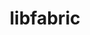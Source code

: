 ---
title: "libfabric"
layout: cache
categories: [package, develop]
meta: {"versions": ["1.22.0"], "compilers": ["cce@=15.0.1", "gcc@=10.3.0", "gcc@=11.1.0", "gcc@=11.4.0", "gcc@=12.3.0", "gcc@=7.3.1", "gcc@=7.5.0", "gcc@=9.4.0", "oneapi@=2024.2.0", "oneapi@=2024.2.1"], "oss": ["amzn2", "rhel8", "sle_hpc15", "ubuntu18.04", "ubuntu20.04", "ubuntu22.04"], "platforms": ["linux"], "targets": ["aarch64", "neoverse_n1", "neoverse_v1", "neoverse_v2", "ppc64le", "x86_64_v3", "x86_64_v4", "zen4"], "stacks": ["aws-isc", "aws-isc-aarch64", "build_systems", "data-vis-sdk", "e4s", "e4s-cray-rhel", "e4s-cray-sles", "e4s-neoverse-v2", "e4s-neoverse_v1", "e4s-oneapi", "e4s-power", "e4s-rocm-external", "root", "tutorial"], "num_specs": 62, "num_specs_by_stack": {"aws-isc-aarch64": 33, "root": 62, "aws-isc": 15, "e4s-cray-rhel": 1, "e4s-cray-sles": 1, "build_systems": 1, "e4s-power": 1, "data-vis-sdk": 1, "e4s-neoverse_v1": 2, "e4s-neoverse-v2": 2, "e4s": 1, "tutorial": 2, "e4s-rocm-external": 1, "e4s-oneapi": 2}}
spec_details: [{"hash": "3xwf5ojhtcoln7t733av3sw2zzw7iazf", "compiler": "gcc@=7.3.1", "versions": ["1.22.0"], "os": "amzn2", "platform": "linux", "target": "aarch64", "variants": ["build_system=autotools", "~cuda", "~debug", "fabrics=efa,mrail,rxd,rxm,shm,sockets,tcp,udp,verbs", "~kdreg", "~uring"], "stacks": ["aws-isc-aarch64", "root"], "size": "-", "tarball": "https://binaries.spack.io/develop/build_cache/linux-amzn2-aarch64/gcc-7.3.1/libfabric-1.22.0/linux-amzn2-aarch64-gcc-7.3.1-libfabric-1.22.0-3xwf5ojhtcoln7t733av3sw2zzw7iazf.spack"}, {"hash": "cym67utbedksplez5r7ilnhjwyf4t4z7", "compiler": "gcc@=7.3.1", "versions": ["1.22.0"], "os": "amzn2", "platform": "linux", "target": "aarch64", "variants": ["build_system=autotools", "~cuda", "~debug", "fabrics=efa,mrail,rxd,rxm,shm,sockets,tcp,udp,verbs", "~kdreg", "~uring"], "stacks": ["aws-isc-aarch64", "root"], "size": "-", "tarball": "https://binaries.spack.io/develop/build_cache/linux-amzn2-aarch64/gcc-7.3.1/libfabric-1.22.0/linux-amzn2-aarch64-gcc-7.3.1-libfabric-1.22.0-cym67utbedksplez5r7ilnhjwyf4t4z7.spack"}, {"hash": "triurqxjkfdwby7uzx5xdxzba6h3k72e", "compiler": "gcc@=7.3.1", "versions": ["1.22.0"], "os": "amzn2", "platform": "linux", "target": "aarch64", "variants": ["build_system=autotools", "~cuda", "~debug", "fabrics=efa,mrail,rxd,rxm,shm,sockets,tcp,udp,verbs", "~kdreg", "~uring"], "stacks": ["aws-isc-aarch64", "root"], "size": "-", "tarball": "https://binaries.spack.io/develop/build_cache/linux-amzn2-aarch64/gcc-7.3.1/libfabric-1.22.0/linux-amzn2-aarch64-gcc-7.3.1-libfabric-1.22.0-triurqxjkfdwby7uzx5xdxzba6h3k72e.spack"}, {"hash": "4bb2na3smy3js53nlmiwzh6e3vldnyxm", "compiler": "gcc@=7.3.1", "versions": ["1.22.0"], "os": "amzn2", "platform": "linux", "target": "aarch64", "variants": ["build_system=autotools", "~cuda", "~debug", "fabrics=efa,mrail,rxd,rxm,shm,sockets,tcp,udp,verbs", "~kdreg", "~uring"], "stacks": ["aws-isc-aarch64", "root"], "size": "-", "tarball": "https://binaries.spack.io/develop/build_cache/linux-amzn2-aarch64/gcc-7.3.1/libfabric-1.22.0/linux-amzn2-aarch64-gcc-7.3.1-libfabric-1.22.0-4bb2na3smy3js53nlmiwzh6e3vldnyxm.spack"}, {"hash": "7xuqsk6nxw7j2bal6yoms4vnmx66rsei", "compiler": "gcc@=7.3.1", "versions": ["1.22.0"], "os": "amzn2", "platform": "linux", "target": "aarch64", "variants": ["build_system=autotools", "~cuda", "~debug", "fabrics=efa,mrail,rxd,rxm,shm,sockets,tcp,udp,verbs", "~kdreg", "~uring"], "stacks": ["aws-isc-aarch64", "root"], "size": "-", "tarball": "https://binaries.spack.io/develop/build_cache/linux-amzn2-aarch64/gcc-7.3.1/libfabric-1.22.0/linux-amzn2-aarch64-gcc-7.3.1-libfabric-1.22.0-7xuqsk6nxw7j2bal6yoms4vnmx66rsei.spack"}, {"hash": "l7wbv6iz6kpcd2mhigybfpk66by5nx6s", "compiler": "gcc@=7.3.1", "versions": ["1.22.0"], "os": "amzn2", "platform": "linux", "target": "aarch64", "variants": ["build_system=autotools", "~cuda", "~debug", "fabrics=efa,mrail,rxd,rxm,shm,sockets,tcp,udp,verbs", "~kdreg", "~uring"], "stacks": ["aws-isc-aarch64", "root"], "size": "-", "tarball": "https://binaries.spack.io/develop/build_cache/linux-amzn2-aarch64/gcc-7.3.1/libfabric-1.22.0/linux-amzn2-aarch64-gcc-7.3.1-libfabric-1.22.0-l7wbv6iz6kpcd2mhigybfpk66by5nx6s.spack"}, {"hash": "qfkhxxn5fe3mx3gndagfotqjc7xwb2z7", "compiler": "gcc@=7.3.1", "versions": ["1.22.0"], "os": "amzn2", "platform": "linux", "target": "aarch64", "variants": ["build_system=autotools", "~cuda", "~debug", "fabrics=efa,mrail,rxd,rxm,shm,sockets,tcp,udp,verbs", "~kdreg", "~uring"], "stacks": ["aws-isc-aarch64", "root"], "size": "-", "tarball": "https://binaries.spack.io/develop/build_cache/linux-amzn2-aarch64/gcc-7.3.1/libfabric-1.22.0/linux-amzn2-aarch64-gcc-7.3.1-libfabric-1.22.0-qfkhxxn5fe3mx3gndagfotqjc7xwb2z7.spack"}, {"hash": "y4xk3357ucchpabxyw5bmklj2yn2jrcy", "compiler": "gcc@=7.3.1", "versions": ["1.22.0"], "os": "amzn2", "platform": "linux", "target": "aarch64", "variants": ["build_system=autotools", "~cuda", "~debug", "fabrics=efa,mrail,rxd,rxm,shm,sockets,tcp,udp,verbs", "~kdreg", "~uring"], "stacks": ["aws-isc-aarch64", "root"], "size": "-", "tarball": "https://binaries.spack.io/develop/build_cache/linux-amzn2-aarch64/gcc-7.3.1/libfabric-1.22.0/linux-amzn2-aarch64-gcc-7.3.1-libfabric-1.22.0-y4xk3357ucchpabxyw5bmklj2yn2jrcy.spack"}, {"hash": "6idnx46slna7vka3qegyb7tx6k7qb3a7", "compiler": "gcc@=7.3.1", "versions": ["1.22.0"], "os": "amzn2", "platform": "linux", "target": "aarch64", "variants": ["build_system=autotools", "~cuda", "~debug", "fabrics=efa,mrail,rxd,rxm,shm,sockets,tcp,udp,verbs", "~kdreg", "~uring"], "stacks": ["aws-isc-aarch64", "root"], "size": "-", "tarball": "https://binaries.spack.io/develop/build_cache/linux-amzn2-aarch64/gcc-7.3.1/libfabric-1.22.0/linux-amzn2-aarch64-gcc-7.3.1-libfabric-1.22.0-6idnx46slna7vka3qegyb7tx6k7qb3a7.spack"}, {"hash": "zhyocrpi6iny26zqpfw2eaaccfffllpa", "compiler": "gcc@=7.3.1", "versions": ["1.22.0"], "os": "amzn2", "platform": "linux", "target": "aarch64", "variants": ["build_system=autotools", "~cuda", "~debug", "fabrics=efa,mrail,rxd,rxm,shm,sockets,tcp,udp,verbs", "~kdreg", "~uring"], "stacks": ["aws-isc-aarch64", "root"], "size": "-", "tarball": "https://binaries.spack.io/develop/build_cache/linux-amzn2-aarch64/gcc-7.3.1/libfabric-1.22.0/linux-amzn2-aarch64-gcc-7.3.1-libfabric-1.22.0-zhyocrpi6iny26zqpfw2eaaccfffllpa.spack"}, {"hash": "66ukoa2grvt2fnprhashs5aitqwprxnf", "compiler": "gcc@=7.3.1", "versions": ["1.22.0"], "os": "amzn2", "platform": "linux", "target": "aarch64", "variants": ["build_system=autotools", "~cuda", "~debug", "fabrics=efa,mrail,rxd,rxm,shm,sockets,tcp,udp,verbs", "~kdreg", "~uring"], "stacks": ["aws-isc-aarch64", "root"], "size": "-", "tarball": "https://binaries.spack.io/develop/build_cache/linux-amzn2-aarch64/gcc-7.3.1/libfabric-1.22.0/linux-amzn2-aarch64-gcc-7.3.1-libfabric-1.22.0-66ukoa2grvt2fnprhashs5aitqwprxnf.spack"}, {"hash": "xh7rhhawhmqtxr2jtz2tc3saybngrdqe", "compiler": "gcc@=7.3.1", "versions": ["1.22.0"], "os": "amzn2", "platform": "linux", "target": "aarch64", "variants": ["build_system=autotools", "~cuda", "~debug", "fabrics=efa,mrail,rxd,rxm,shm,sockets,tcp,udp,verbs", "~kdreg", "~uring"], "stacks": ["aws-isc-aarch64", "root"], "size": "-", "tarball": "https://binaries.spack.io/develop/build_cache/linux-amzn2-aarch64/gcc-7.3.1/libfabric-1.22.0/linux-amzn2-aarch64-gcc-7.3.1-libfabric-1.22.0-xh7rhhawhmqtxr2jtz2tc3saybngrdqe.spack"}, {"hash": "4b2arbffgxpay52myq6qg5gw7kxnzarl", "compiler": "gcc@=7.3.1", "versions": ["1.22.0"], "os": "amzn2", "platform": "linux", "target": "aarch64", "variants": ["build_system=autotools", "~cuda", "~debug", "fabrics=efa,mrail,rxd,rxm,shm,sockets,tcp,udp,verbs", "~kdreg", "~uring"], "stacks": ["aws-isc-aarch64", "root"], "size": "-", "tarball": "https://binaries.spack.io/develop/build_cache/linux-amzn2-aarch64/gcc-7.3.1/libfabric-1.22.0/linux-amzn2-aarch64-gcc-7.3.1-libfabric-1.22.0-4b2arbffgxpay52myq6qg5gw7kxnzarl.spack"}, {"hash": "5if6dbecqyec5cr3bmcff323e7tyfirs", "compiler": "gcc@=7.3.1", "versions": ["1.22.0"], "os": "amzn2", "platform": "linux", "target": "aarch64", "variants": ["build_system=autotools", "~cuda", "~debug", "fabrics=efa,mrail,rxd,rxm,shm,sockets,tcp,udp,verbs", "~kdreg", "~uring"], "stacks": ["aws-isc-aarch64", "root"], "size": "-", "tarball": "https://binaries.spack.io/develop/build_cache/linux-amzn2-aarch64/gcc-7.3.1/libfabric-1.22.0/linux-amzn2-aarch64-gcc-7.3.1-libfabric-1.22.0-5if6dbecqyec5cr3bmcff323e7tyfirs.spack"}, {"hash": "ccjjdc3yps3azdx26kzn2tfxata47wx2", "compiler": "gcc@=7.3.1", "versions": ["1.22.0"], "os": "amzn2", "platform": "linux", "target": "aarch64", "variants": ["build_system=autotools", "~cuda", "~debug", "fabrics=efa,mrail,rxd,rxm,shm,sockets,tcp,udp,verbs", "~kdreg", "~uring"], "stacks": ["aws-isc-aarch64", "root"], "size": "-", "tarball": "https://binaries.spack.io/develop/build_cache/linux-amzn2-aarch64/gcc-7.3.1/libfabric-1.22.0/linux-amzn2-aarch64-gcc-7.3.1-libfabric-1.22.0-ccjjdc3yps3azdx26kzn2tfxata47wx2.spack"}, {"hash": "cnmqaaqbckdkzzfgzycijn5upidivbwl", "compiler": "gcc@=7.3.1", "versions": ["1.22.0"], "os": "amzn2", "platform": "linux", "target": "neoverse_n1", "variants": ["build_system=autotools", "~cuda", "~debug", "fabrics=efa,mrail,rxd,rxm,shm,sockets,tcp,udp,verbs", "~kdreg", "~uring"], "stacks": ["aws-isc-aarch64", "root"], "size": "-", "tarball": "https://binaries.spack.io/develop/build_cache/linux-amzn2-neoverse_n1/gcc-7.3.1/libfabric-1.22.0/linux-amzn2-neoverse_n1-gcc-7.3.1-libfabric-1.22.0-cnmqaaqbckdkzzfgzycijn5upidivbwl.spack"}, {"hash": "ns63tahcfafkalyaotna6is3miovpw5j", "compiler": "gcc@=7.3.1", "versions": ["1.22.0"], "os": "amzn2", "platform": "linux", "target": "neoverse_n1", "variants": ["build_system=autotools", "~cuda", "~debug", "fabrics=efa,mrail,rxd,rxm,shm,sockets,tcp,udp,verbs", "~kdreg", "~uring"], "stacks": ["aws-isc-aarch64", "root"], "size": "-", "tarball": "https://binaries.spack.io/develop/build_cache/linux-amzn2-neoverse_n1/gcc-7.3.1/libfabric-1.22.0/linux-amzn2-neoverse_n1-gcc-7.3.1-libfabric-1.22.0-ns63tahcfafkalyaotna6is3miovpw5j.spack"}, {"hash": "fsramgvk6335f7nhylpokw2kdhikiutc", "compiler": "gcc@=7.3.1", "versions": ["1.22.0"], "os": "amzn2", "platform": "linux", "target": "neoverse_n1", "variants": ["build_system=autotools", "~cuda", "~debug", "fabrics=efa,mrail,rxd,rxm,shm,sockets,tcp,udp,verbs", "~kdreg", "~uring"], "stacks": ["aws-isc-aarch64", "root"], "size": "-", "tarball": "https://binaries.spack.io/develop/build_cache/linux-amzn2-neoverse_n1/gcc-7.3.1/libfabric-1.22.0/linux-amzn2-neoverse_n1-gcc-7.3.1-libfabric-1.22.0-fsramgvk6335f7nhylpokw2kdhikiutc.spack"}, {"hash": "7l4seyjs2kmf6u5myj6npddjk55h6jrh", "compiler": "gcc@=7.3.1", "versions": ["1.22.0"], "os": "amzn2", "platform": "linux", "target": "neoverse_n1", "variants": ["build_system=autotools", "~cuda", "~debug", "fabrics=efa,mrail,rxd,rxm,shm,sockets,tcp,udp,verbs", "~kdreg", "~uring"], "stacks": ["aws-isc-aarch64", "root"], "size": "-", "tarball": "https://binaries.spack.io/develop/build_cache/linux-amzn2-neoverse_n1/gcc-7.3.1/libfabric-1.22.0/linux-amzn2-neoverse_n1-gcc-7.3.1-libfabric-1.22.0-7l4seyjs2kmf6u5myj6npddjk55h6jrh.spack"}, {"hash": "usrm3nmp5nkwnnclfbn5fwqdzfyys67t", "compiler": "gcc@=7.3.1", "versions": ["1.22.0"], "os": "amzn2", "platform": "linux", "target": "neoverse_n1", "variants": ["build_system=autotools", "~cuda", "~debug", "fabrics=efa,mrail,rxd,rxm,shm,sockets,tcp,udp,verbs", "~kdreg", "~uring"], "stacks": ["aws-isc-aarch64", "root"], "size": "-", "tarball": "https://binaries.spack.io/develop/build_cache/linux-amzn2-neoverse_n1/gcc-7.3.1/libfabric-1.22.0/linux-amzn2-neoverse_n1-gcc-7.3.1-libfabric-1.22.0-usrm3nmp5nkwnnclfbn5fwqdzfyys67t.spack"}, {"hash": "vow6ump6uqkqmyp4fzqds2e5xsbqe23o", "compiler": "gcc@=7.3.1", "versions": ["1.22.0"], "os": "amzn2", "platform": "linux", "target": "neoverse_n1", "variants": ["build_system=autotools", "~cuda", "~debug", "fabrics=efa,mrail,rxd,rxm,shm,sockets,tcp,udp,verbs", "~kdreg", "~uring"], "stacks": ["aws-isc-aarch64", "root"], "size": "-", "tarball": "https://binaries.spack.io/develop/build_cache/linux-amzn2-neoverse_n1/gcc-7.3.1/libfabric-1.22.0/linux-amzn2-neoverse_n1-gcc-7.3.1-libfabric-1.22.0-vow6ump6uqkqmyp4fzqds2e5xsbqe23o.spack"}, {"hash": "5opgi7apc6zedrevhgjj4slyqblrhxzj", "compiler": "gcc@=7.3.1", "versions": ["1.22.0"], "os": "amzn2", "platform": "linux", "target": "neoverse_n1", "variants": ["build_system=autotools", "~cuda", "~debug", "fabrics=efa,mrail,rxd,rxm,shm,sockets,tcp,udp,verbs", "~kdreg", "~uring"], "stacks": ["aws-isc-aarch64", "root"], "size": "-", "tarball": "https://binaries.spack.io/develop/build_cache/linux-amzn2-neoverse_n1/gcc-7.3.1/libfabric-1.22.0/linux-amzn2-neoverse_n1-gcc-7.3.1-libfabric-1.22.0-5opgi7apc6zedrevhgjj4slyqblrhxzj.spack"}, {"hash": "bkrr6i7s5qyvtsl34yr4lzwjewecwavn", "compiler": "gcc@=7.3.1", "versions": ["1.22.0"], "os": "amzn2", "platform": "linux", "target": "neoverse_n1", "variants": ["build_system=autotools", "~cuda", "~debug", "fabrics=efa,mrail,rxd,rxm,shm,sockets,tcp,udp,verbs", "~kdreg", "~uring"], "stacks": ["aws-isc-aarch64", "root"], "size": "-", "tarball": "https://binaries.spack.io/develop/build_cache/linux-amzn2-neoverse_n1/gcc-7.3.1/libfabric-1.22.0/linux-amzn2-neoverse_n1-gcc-7.3.1-libfabric-1.22.0-bkrr6i7s5qyvtsl34yr4lzwjewecwavn.spack"}, {"hash": "smb6uw3inlum7dg3ijid6laggq47nnum", "compiler": "gcc@=7.3.1", "versions": ["1.22.0"], "os": "amzn2", "platform": "linux", "target": "neoverse_n1", "variants": ["build_system=autotools", "~cuda", "~debug", "fabrics=efa,mrail,rxd,rxm,shm,sockets,tcp,udp,verbs", "~kdreg", "~uring"], "stacks": ["aws-isc-aarch64", "root"], "size": "-", "tarball": "https://binaries.spack.io/develop/build_cache/linux-amzn2-neoverse_n1/gcc-7.3.1/libfabric-1.22.0/linux-amzn2-neoverse_n1-gcc-7.3.1-libfabric-1.22.0-smb6uw3inlum7dg3ijid6laggq47nnum.spack"}, {"hash": "qqgainusu65xe6lzymw62zf7lzvl7hsh", "compiler": "gcc@=7.3.1", "versions": ["1.22.0"], "os": "amzn2", "platform": "linux", "target": "neoverse_n1", "variants": ["build_system=autotools", "~cuda", "~debug", "fabrics=efa,mrail,rxd,rxm,shm,sockets,tcp,udp,verbs", "~kdreg", "~uring"], "stacks": ["aws-isc-aarch64", "root"], "size": "-", "tarball": "https://binaries.spack.io/develop/build_cache/linux-amzn2-neoverse_n1/gcc-7.3.1/libfabric-1.22.0/linux-amzn2-neoverse_n1-gcc-7.3.1-libfabric-1.22.0-qqgainusu65xe6lzymw62zf7lzvl7hsh.spack"}, {"hash": "f7bj745fejldytm42xiya467uo5nhyjh", "compiler": "gcc@=7.3.1", "versions": ["1.22.0"], "os": "amzn2", "platform": "linux", "target": "neoverse_n1", "variants": ["build_system=autotools", "~cuda", "~debug", "fabrics=efa,mrail,rxd,rxm,shm,sockets,tcp,udp,verbs", "~kdreg", "~uring"], "stacks": ["aws-isc-aarch64", "root"], "size": "-", "tarball": "https://binaries.spack.io/develop/build_cache/linux-amzn2-neoverse_n1/gcc-7.3.1/libfabric-1.22.0/linux-amzn2-neoverse_n1-gcc-7.3.1-libfabric-1.22.0-f7bj745fejldytm42xiya467uo5nhyjh.spack"}, {"hash": "ofg2kh34xkw4yjkuhlegwzwgvd4gm4th", "compiler": "gcc@=7.3.1", "versions": ["1.22.0"], "os": "amzn2", "platform": "linux", "target": "neoverse_n1", "variants": ["build_system=autotools", "~cuda", "~debug", "fabrics=efa,mrail,rxd,rxm,shm,sockets,tcp,udp,verbs", "~kdreg", "~uring"], "stacks": ["aws-isc-aarch64", "root"], "size": "-", "tarball": "https://binaries.spack.io/develop/build_cache/linux-amzn2-neoverse_n1/gcc-7.3.1/libfabric-1.22.0/linux-amzn2-neoverse_n1-gcc-7.3.1-libfabric-1.22.0-ofg2kh34xkw4yjkuhlegwzwgvd4gm4th.spack"}, {"hash": "je3be63hbyzejl7xmnt3t6di2c6qu7n2", "compiler": "gcc@=7.3.1", "versions": ["1.22.0"], "os": "amzn2", "platform": "linux", "target": "neoverse_n1", "variants": ["build_system=autotools", "~cuda", "~debug", "fabrics=efa,mrail,rxd,rxm,shm,sockets,tcp,udp,verbs", "~kdreg", "~uring"], "stacks": ["aws-isc-aarch64", "root"], "size": "-", "tarball": "https://binaries.spack.io/develop/build_cache/linux-amzn2-neoverse_n1/gcc-7.3.1/libfabric-1.22.0/linux-amzn2-neoverse_n1-gcc-7.3.1-libfabric-1.22.0-je3be63hbyzejl7xmnt3t6di2c6qu7n2.spack"}, {"hash": "dxw66kh3lj2oqezs7d232crpm5jw74p4", "compiler": "gcc@=7.3.1", "versions": ["1.22.0"], "os": "amzn2", "platform": "linux", "target": "neoverse_n1", "variants": ["build_system=autotools", "~cuda", "~debug", "fabrics=efa,mrail,rxd,rxm,shm,sockets,tcp,udp,verbs", "~kdreg", "~uring"], "stacks": ["aws-isc-aarch64", "root"], "size": "-", "tarball": "https://binaries.spack.io/develop/build_cache/linux-amzn2-neoverse_n1/gcc-7.3.1/libfabric-1.22.0/linux-amzn2-neoverse_n1-gcc-7.3.1-libfabric-1.22.0-dxw66kh3lj2oqezs7d232crpm5jw74p4.spack"}, {"hash": "5al3uniu6essxcdgfb3uwl2je5i4fhpw", "compiler": "gcc@=7.3.1", "versions": ["1.22.0"], "os": "amzn2", "platform": "linux", "target": "neoverse_n1", "variants": ["build_system=autotools", "~cuda", "~debug", "fabrics=efa,mrail,rxd,rxm,shm,sockets,tcp,udp,verbs", "~kdreg", "~uring"], "stacks": ["aws-isc-aarch64", "root"], "size": "-", "tarball": "https://binaries.spack.io/develop/build_cache/linux-amzn2-neoverse_n1/gcc-7.3.1/libfabric-1.22.0/linux-amzn2-neoverse_n1-gcc-7.3.1-libfabric-1.22.0-5al3uniu6essxcdgfb3uwl2je5i4fhpw.spack"}, {"hash": "low3at7vkukewthhwmimydjqex3rhzat", "compiler": "gcc@=7.3.1", "versions": ["1.22.0"], "os": "amzn2", "platform": "linux", "target": "neoverse_n1", "variants": ["build_system=autotools", "~cuda", "~debug", "fabrics=efa,mrail,rxd,rxm,shm,sockets,tcp,udp,verbs", "~kdreg", "~uring"], "stacks": ["aws-isc-aarch64", "root"], "size": "-", "tarball": "https://binaries.spack.io/develop/build_cache/linux-amzn2-neoverse_n1/gcc-7.3.1/libfabric-1.22.0/linux-amzn2-neoverse_n1-gcc-7.3.1-libfabric-1.22.0-low3at7vkukewthhwmimydjqex3rhzat.spack"}, {"hash": "egduea5ekujr4543uc3b3hn2s3n3a4gd", "compiler": "gcc@=7.3.1", "versions": ["1.22.0"], "os": "amzn2", "platform": "linux", "target": "neoverse_n1", "variants": ["build_system=autotools", "~cuda", "~debug", "fabrics=efa,mrail,rxd,rxm,shm,sockets,tcp,udp,verbs", "~kdreg", "~uring"], "stacks": ["aws-isc-aarch64", "root"], "size": "-", "tarball": "https://binaries.spack.io/develop/build_cache/linux-amzn2-neoverse_n1/gcc-7.3.1/libfabric-1.22.0/linux-amzn2-neoverse_n1-gcc-7.3.1-libfabric-1.22.0-egduea5ekujr4543uc3b3hn2s3n3a4gd.spack"}, {"hash": "2a5vuc7vlav743yhe74z7wq2xkqougho", "compiler": "gcc@=7.3.1", "versions": ["1.22.0"], "os": "amzn2", "platform": "linux", "target": "neoverse_n1", "variants": ["build_system=autotools", "~cuda", "~debug", "fabrics=efa,mrail,rxd,rxm,shm,sockets,tcp,udp,verbs", "~kdreg", "~uring"], "stacks": ["aws-isc-aarch64", "root"], "size": "-", "tarball": "https://binaries.spack.io/develop/build_cache/linux-amzn2-neoverse_n1/gcc-7.3.1/libfabric-1.22.0/linux-amzn2-neoverse_n1-gcc-7.3.1-libfabric-1.22.0-2a5vuc7vlav743yhe74z7wq2xkqougho.spack"}, {"hash": "tdi3rw357634l2zrfezyxv4f2aa4xpna", "compiler": "gcc@=7.3.1", "versions": ["1.22.0"], "os": "amzn2", "platform": "linux", "target": "x86_64_v3", "variants": ["build_system=autotools", "~cuda", "~debug", "fabrics=efa,mrail,rxd,rxm,shm,sockets,tcp,udp,verbs", "~kdreg", "~uring"], "stacks": ["aws-isc", "root"], "size": "-", "tarball": "https://binaries.spack.io/develop/build_cache/linux-amzn2-x86_64_v3/gcc-7.3.1/libfabric-1.22.0/linux-amzn2-x86_64_v3-gcc-7.3.1-libfabric-1.22.0-tdi3rw357634l2zrfezyxv4f2aa4xpna.spack"}, {"hash": "mdobld7a6ahnzn22zu5rhvlpfevsh4gr", "compiler": "gcc@=7.3.1", "versions": ["1.22.0"], "os": "amzn2", "platform": "linux", "target": "x86_64_v3", "variants": ["build_system=autotools", "~cuda", "~debug", "fabrics=efa,mrail,rxd,rxm,shm,sockets,tcp,udp,verbs", "~kdreg", "~uring"], "stacks": ["aws-isc", "root"], "size": "-", "tarball": "https://binaries.spack.io/develop/build_cache/linux-amzn2-x86_64_v3/gcc-7.3.1/libfabric-1.22.0/linux-amzn2-x86_64_v3-gcc-7.3.1-libfabric-1.22.0-mdobld7a6ahnzn22zu5rhvlpfevsh4gr.spack"}, {"hash": "ht432ga6txzuvfbaujpssmzukdw26jzx", "compiler": "gcc@=7.3.1", "versions": ["1.22.0"], "os": "amzn2", "platform": "linux", "target": "x86_64_v3", "variants": ["build_system=autotools", "~cuda", "~debug", "fabrics=efa,mrail,rxd,rxm,shm,sockets,tcp,udp,verbs", "~kdreg", "~uring"], "stacks": ["aws-isc", "root"], "size": "-", "tarball": "https://binaries.spack.io/develop/build_cache/linux-amzn2-x86_64_v3/gcc-7.3.1/libfabric-1.22.0/linux-amzn2-x86_64_v3-gcc-7.3.1-libfabric-1.22.0-ht432ga6txzuvfbaujpssmzukdw26jzx.spack"}, {"hash": "mpojbfojmpatmyewveouskovoxaz2bbi", "compiler": "gcc@=7.3.1", "versions": ["1.22.0"], "os": "amzn2", "platform": "linux", "target": "x86_64_v3", "variants": ["build_system=autotools", "~cuda", "~debug", "fabrics=efa,mrail,rxd,rxm,shm,sockets,tcp,udp,verbs", "~kdreg", "~uring"], "stacks": ["aws-isc", "root"], "size": "-", "tarball": "https://binaries.spack.io/develop/build_cache/linux-amzn2-x86_64_v3/gcc-7.3.1/libfabric-1.22.0/linux-amzn2-x86_64_v3-gcc-7.3.1-libfabric-1.22.0-mpojbfojmpatmyewveouskovoxaz2bbi.spack"}, {"hash": "blu7z64jmzfwxz3ijque5yzoltc64aao", "compiler": "gcc@=7.3.1", "versions": ["1.22.0"], "os": "amzn2", "platform": "linux", "target": "x86_64_v3", "variants": ["build_system=autotools", "~cuda", "~debug", "fabrics=efa,mrail,rxd,rxm,shm,sockets,tcp,udp,verbs", "~kdreg", "~uring"], "stacks": ["aws-isc", "root"], "size": "-", "tarball": "https://binaries.spack.io/develop/build_cache/linux-amzn2-x86_64_v3/gcc-7.3.1/libfabric-1.22.0/linux-amzn2-x86_64_v3-gcc-7.3.1-libfabric-1.22.0-blu7z64jmzfwxz3ijque5yzoltc64aao.spack"}, {"hash": "52vosqv4ltuabbeeabhmykus7nu32c4a", "compiler": "gcc@=7.3.1", "versions": ["1.22.0"], "os": "amzn2", "platform": "linux", "target": "x86_64_v3", "variants": ["build_system=autotools", "~cuda", "~debug", "fabrics=efa,mrail,rxd,rxm,shm,sockets,tcp,udp,verbs", "~kdreg", "~uring"], "stacks": ["aws-isc", "root"], "size": "-", "tarball": "https://binaries.spack.io/develop/build_cache/linux-amzn2-x86_64_v3/gcc-7.3.1/libfabric-1.22.0/linux-amzn2-x86_64_v3-gcc-7.3.1-libfabric-1.22.0-52vosqv4ltuabbeeabhmykus7nu32c4a.spack"}, {"hash": "anunzja4uohuw3a2qqjv4gysr2l2pwto", "compiler": "gcc@=7.3.1", "versions": ["1.22.0"], "os": "amzn2", "platform": "linux", "target": "x86_64_v3", "variants": ["build_system=autotools", "~cuda", "~debug", "fabrics=efa,mrail,rxd,rxm,shm,sockets,tcp,udp,verbs", "~kdreg", "~uring"], "stacks": ["aws-isc", "root"], "size": "-", "tarball": "https://binaries.spack.io/develop/build_cache/linux-amzn2-x86_64_v3/gcc-7.3.1/libfabric-1.22.0/linux-amzn2-x86_64_v3-gcc-7.3.1-libfabric-1.22.0-anunzja4uohuw3a2qqjv4gysr2l2pwto.spack"}, {"hash": "f54k7jwhyltxynilz3oa7agpycdavda7", "compiler": "gcc@=7.3.1", "versions": ["1.22.0"], "os": "amzn2", "platform": "linux", "target": "x86_64_v3", "variants": ["build_system=autotools", "~cuda", "~debug", "fabrics=efa,mrail,rxd,rxm,shm,sockets,tcp,udp,verbs", "~kdreg", "~uring"], "stacks": ["aws-isc", "root"], "size": "-", "tarball": "https://binaries.spack.io/develop/build_cache/linux-amzn2-x86_64_v3/gcc-7.3.1/libfabric-1.22.0/linux-amzn2-x86_64_v3-gcc-7.3.1-libfabric-1.22.0-f54k7jwhyltxynilz3oa7agpycdavda7.spack"}, {"hash": "p4z6ujqmxkrod6rnvc7h7wx7vlinvq4r", "compiler": "gcc@=7.3.1", "versions": ["1.22.0"], "os": "amzn2", "platform": "linux", "target": "x86_64_v3", "variants": ["build_system=autotools", "~cuda", "~debug", "fabrics=efa,mrail,rxd,rxm,shm,sockets,tcp,udp,verbs", "~kdreg", "~uring"], "stacks": ["aws-isc", "root"], "size": "-", "tarball": "https://binaries.spack.io/develop/build_cache/linux-amzn2-x86_64_v3/gcc-7.3.1/libfabric-1.22.0/linux-amzn2-x86_64_v3-gcc-7.3.1-libfabric-1.22.0-p4z6ujqmxkrod6rnvc7h7wx7vlinvq4r.spack"}, {"hash": "ppxphozt5c2eezmvwqbcone2irhxcnnr", "compiler": "gcc@=7.3.1", "versions": ["1.22.0"], "os": "amzn2", "platform": "linux", "target": "x86_64_v3", "variants": ["build_system=autotools", "~cuda", "~debug", "fabrics=efa,mrail,rxd,rxm,shm,sockets,tcp,udp,verbs", "~kdreg", "~uring"], "stacks": ["aws-isc", "root"], "size": "-", "tarball": "https://binaries.spack.io/develop/build_cache/linux-amzn2-x86_64_v3/gcc-7.3.1/libfabric-1.22.0/linux-amzn2-x86_64_v3-gcc-7.3.1-libfabric-1.22.0-ppxphozt5c2eezmvwqbcone2irhxcnnr.spack"}, {"hash": "2ne7ecsbll7p5xh6gykznaib4a7ncwci", "compiler": "gcc@=7.3.1", "versions": ["1.22.0"], "os": "amzn2", "platform": "linux", "target": "x86_64_v3", "variants": ["build_system=autotools", "~cuda", "~debug", "fabrics=efa,mrail,rxd,rxm,shm,sockets,tcp,udp,verbs", "~kdreg", "~uring"], "stacks": ["aws-isc", "root"], "size": "-", "tarball": "https://binaries.spack.io/develop/build_cache/linux-amzn2-x86_64_v3/gcc-7.3.1/libfabric-1.22.0/linux-amzn2-x86_64_v3-gcc-7.3.1-libfabric-1.22.0-2ne7ecsbll7p5xh6gykznaib4a7ncwci.spack"}, {"hash": "cy7w7g2zdpr6yx5hzf4p2xjy24tf5wmc", "compiler": "gcc@=7.3.1", "versions": ["1.22.0"], "os": "amzn2", "platform": "linux", "target": "x86_64_v3", "variants": ["build_system=autotools", "~cuda", "~debug", "fabrics=efa,mrail,rxd,rxm,shm,sockets,tcp,udp,verbs", "~kdreg", "~uring"], "stacks": ["aws-isc", "root"], "size": "-", "tarball": "https://binaries.spack.io/develop/build_cache/linux-amzn2-x86_64_v3/gcc-7.3.1/libfabric-1.22.0/linux-amzn2-x86_64_v3-gcc-7.3.1-libfabric-1.22.0-cy7w7g2zdpr6yx5hzf4p2xjy24tf5wmc.spack"}, {"hash": "frih5dnbhm67llp35ewhr62c6m7xeryu", "compiler": "gcc@=7.3.1", "versions": ["1.22.0"], "os": "amzn2", "platform": "linux", "target": "x86_64_v3", "variants": ["build_system=autotools", "~cuda", "~debug", "fabrics=efa,mrail,rxd,rxm,shm,sockets,tcp,udp,verbs", "~kdreg", "~uring"], "stacks": ["aws-isc", "root"], "size": "-", "tarball": "https://binaries.spack.io/develop/build_cache/linux-amzn2-x86_64_v3/gcc-7.3.1/libfabric-1.22.0/linux-amzn2-x86_64_v3-gcc-7.3.1-libfabric-1.22.0-frih5dnbhm67llp35ewhr62c6m7xeryu.spack"}, {"hash": "fotwf2lnazwknewxfqmailprnqe3gtqu", "compiler": "gcc@=7.3.1", "versions": ["1.22.0"], "os": "amzn2", "platform": "linux", "target": "x86_64_v3", "variants": ["build_system=autotools", "~cuda", "~debug", "fabrics=efa,mrail,rxd,rxm,shm,sockets,tcp,udp,verbs", "~kdreg", "~uring"], "stacks": ["aws-isc", "root"], "size": "-", "tarball": "https://binaries.spack.io/develop/build_cache/linux-amzn2-x86_64_v3/gcc-7.3.1/libfabric-1.22.0/linux-amzn2-x86_64_v3-gcc-7.3.1-libfabric-1.22.0-fotwf2lnazwknewxfqmailprnqe3gtqu.spack"}, {"hash": "5jv7j4ldmhzowl4qsmskxauy7sxorfz5", "compiler": "gcc@=7.3.1", "versions": ["1.22.0"], "os": "amzn2", "platform": "linux", "target": "x86_64_v3", "variants": ["build_system=autotools", "~cuda", "~debug", "fabrics=efa,mrail,rxd,rxm,shm,sockets,tcp,udp,verbs", "~kdreg", "~uring"], "stacks": ["aws-isc", "root"], "size": "-", "tarball": "https://binaries.spack.io/develop/build_cache/linux-amzn2-x86_64_v3/gcc-7.3.1/libfabric-1.22.0/linux-amzn2-x86_64_v3-gcc-7.3.1-libfabric-1.22.0-5jv7j4ldmhzowl4qsmskxauy7sxorfz5.spack"}, {"hash": "jddp6owfndqvccvjitsty6osclgn3zg5", "compiler": "cce@=15.0.1", "versions": ["1.22.0"], "os": "rhel8", "platform": "linux", "target": "zen4", "variants": ["build_system=autotools", "~cuda", "~debug", "fabrics=rxm,sockets,tcp,udp", "~kdreg", "~uring"], "stacks": ["e4s-cray-rhel", "root"], "size": "-", "tarball": "https://binaries.spack.io/develop/build_cache/linux-rhel8-zen4/cce-15.0.1/libfabric-1.22.0/linux-rhel8-zen4-cce-15.0.1-libfabric-1.22.0-jddp6owfndqvccvjitsty6osclgn3zg5.spack"}, {"hash": "levvyaqe3dwthz3tocfdv72j44mxher4", "compiler": "gcc@=10.3.0", "versions": ["1.22.0"], "os": "sle_hpc15", "platform": "linux", "target": "x86_64_v4", "variants": ["build_system=autotools", "~cuda", "~debug", "fabrics=rxm,sockets,tcp,udp", "~kdreg", "~uring"], "stacks": ["e4s-cray-sles", "root"], "size": "-", "tarball": "https://binaries.spack.io/develop/build_cache/linux-sle_hpc15-x86_64_v4/gcc-10.3.0/libfabric-1.22.0/linux-sle_hpc15-x86_64_v4-gcc-10.3.0-libfabric-1.22.0-levvyaqe3dwthz3tocfdv72j44mxher4.spack"}, {"hash": "juafczlj2ujnb6v7oksmum37lloh5ccg", "compiler": "gcc@=7.5.0", "versions": ["1.22.0"], "os": "ubuntu18.04", "platform": "linux", "target": "x86_64_v3", "variants": ["build_system=autotools", "~cuda", "~debug", "fabrics=sockets,tcp,udp", "~kdreg", "~uring"], "stacks": ["build_systems", "root"], "size": "-", "tarball": "https://binaries.spack.io/develop/build_cache/linux-ubuntu18.04-x86_64_v3/gcc-7.5.0/libfabric-1.22.0/linux-ubuntu18.04-x86_64_v3-gcc-7.5.0-libfabric-1.22.0-juafczlj2ujnb6v7oksmum37lloh5ccg.spack"}, {"hash": "aofdlkb6eomnknzdn4iemri755qna34u", "compiler": "gcc@=9.4.0", "versions": ["1.22.0"], "os": "ubuntu20.04", "platform": "linux", "target": "ppc64le", "variants": ["build_system=autotools", "~cuda", "~debug", "fabrics=rxm,sockets,tcp,udp", "~kdreg", "~uring"], "stacks": ["e4s-power", "root"], "size": "-", "tarball": "https://binaries.spack.io/develop/build_cache/linux-ubuntu20.04-ppc64le/gcc-9.4.0/libfabric-1.22.0/linux-ubuntu20.04-ppc64le-gcc-9.4.0-libfabric-1.22.0-aofdlkb6eomnknzdn4iemri755qna34u.spack"}, {"hash": "iwrouiteoltceicy433glb2kfkftunpt", "compiler": "gcc@=11.1.0", "versions": ["1.22.0"], "os": "ubuntu20.04", "platform": "linux", "target": "x86_64_v3", "variants": ["build_system=autotools", "~cuda", "~debug", "fabrics=rxm,sockets,tcp,udp", "~kdreg", "~uring"], "stacks": ["data-vis-sdk", "root"], "size": "-", "tarball": "https://binaries.spack.io/develop/build_cache/linux-ubuntu20.04-x86_64_v3/gcc-11.1.0/libfabric-1.22.0/linux-ubuntu20.04-x86_64_v3-gcc-11.1.0-libfabric-1.22.0-iwrouiteoltceicy433glb2kfkftunpt.spack"}, {"hash": "km4vypnapeo3alr4gbd7ameqajxyajtk", "compiler": "gcc@=11.4.0", "versions": ["1.22.0"], "os": "ubuntu22.04", "platform": "linux", "target": "neoverse_v1", "variants": ["build_system=autotools", "~cuda", "~debug", "fabrics=rxm,sockets,tcp,udp", "~kdreg", "~uring"], "stacks": ["e4s-neoverse_v1", "root"], "size": "-", "tarball": "https://binaries.spack.io/develop/build_cache/linux-ubuntu22.04-neoverse_v1/gcc-11.4.0/libfabric-1.22.0/linux-ubuntu22.04-neoverse_v1-gcc-11.4.0-libfabric-1.22.0-km4vypnapeo3alr4gbd7ameqajxyajtk.spack"}, {"hash": "efnpzukvbalaxvdmz6ojttazqe74gke7", "compiler": "gcc@=11.4.0", "versions": ["1.22.0"], "os": "ubuntu22.04", "platform": "linux", "target": "neoverse_v1", "variants": ["build_system=autotools", "~cuda", "~debug", "fabrics=rxm,sockets,tcp,udp", "~kdreg", "~uring"], "stacks": ["e4s-neoverse_v1", "root"], "size": "-", "tarball": "https://binaries.spack.io/develop/build_cache/linux-ubuntu22.04-neoverse_v1/gcc-11.4.0/libfabric-1.22.0/linux-ubuntu22.04-neoverse_v1-gcc-11.4.0-libfabric-1.22.0-efnpzukvbalaxvdmz6ojttazqe74gke7.spack"}, {"hash": "r7q2fc57uimlhoj66ia2qqmljcdavppc", "compiler": "gcc@=11.4.0", "versions": ["1.22.0"], "os": "ubuntu22.04", "platform": "linux", "target": "neoverse_v2", "variants": ["build_system=autotools", "~cuda", "~debug", "fabrics=rxm,sockets,tcp,udp", "~kdreg", "~uring"], "stacks": ["e4s-neoverse-v2", "root"], "size": "-", "tarball": "https://binaries.spack.io/develop/build_cache/linux-ubuntu22.04-neoverse_v2/gcc-11.4.0/libfabric-1.22.0/linux-ubuntu22.04-neoverse_v2-gcc-11.4.0-libfabric-1.22.0-r7q2fc57uimlhoj66ia2qqmljcdavppc.spack"}, {"hash": "p23joanxmyexmht6xjvqrahvhwytfjiw", "compiler": "gcc@=11.4.0", "versions": ["1.22.0"], "os": "ubuntu22.04", "platform": "linux", "target": "neoverse_v2", "variants": ["build_system=autotools", "~cuda", "~debug", "fabrics=rxm,sockets,tcp,udp", "~kdreg", "~uring"], "stacks": ["e4s-neoverse-v2", "root"], "size": "-", "tarball": "https://binaries.spack.io/develop/build_cache/linux-ubuntu22.04-neoverse_v2/gcc-11.4.0/libfabric-1.22.0/linux-ubuntu22.04-neoverse_v2-gcc-11.4.0-libfabric-1.22.0-p23joanxmyexmht6xjvqrahvhwytfjiw.spack"}, {"hash": "zkyjns6al7ntihpka27nmkfgek525uqp", "compiler": "gcc@=11.4.0", "versions": ["1.22.0"], "os": "ubuntu22.04", "platform": "linux", "target": "x86_64_v3", "variants": ["build_system=autotools", "~cuda", "~debug", "fabrics=rxm,sockets,tcp,udp", "~kdreg", "~uring"], "stacks": ["e4s", "root"], "size": "-", "tarball": "https://binaries.spack.io/develop/build_cache/linux-ubuntu22.04-x86_64_v3/gcc-11.4.0/libfabric-1.22.0/linux-ubuntu22.04-x86_64_v3-gcc-11.4.0-libfabric-1.22.0-zkyjns6al7ntihpka27nmkfgek525uqp.spack"}, {"hash": "p6tieznvujxawysfxpmbo5wtxqwmg24u", "compiler": "gcc@=11.4.0", "versions": ["1.22.0"], "os": "ubuntu22.04", "platform": "linux", "target": "x86_64_v3", "variants": ["build_system=autotools", "~cuda", "~debug", "fabrics=sockets,tcp,udp", "~kdreg", "~uring"], "stacks": ["tutorial", "e4s-rocm-external", "root"], "size": "-", "tarball": "https://binaries.spack.io/develop/build_cache/linux-ubuntu22.04-x86_64_v3/gcc-11.4.0/libfabric-1.22.0/linux-ubuntu22.04-x86_64_v3-gcc-11.4.0-libfabric-1.22.0-p6tieznvujxawysfxpmbo5wtxqwmg24u.spack"}, {"hash": "yaf777atj5ybxdry2qquyvr6qocz4stt", "compiler": "oneapi@=2024.2.1", "versions": ["1.22.0"], "os": "ubuntu22.04", "platform": "linux", "target": "x86_64_v3", "variants": ["build_system=autotools", "~cuda", "~debug", "fabrics=rxm,sockets,tcp,udp", "~kdreg", "~uring"], "stacks": ["e4s-oneapi", "root"], "size": "-", "tarball": "https://binaries.spack.io/develop/build_cache/linux-ubuntu22.04-x86_64_v3/oneapi-2024.2.1/libfabric-1.22.0/linux-ubuntu22.04-x86_64_v3-oneapi-2024.2.1-libfabric-1.22.0-yaf777atj5ybxdry2qquyvr6qocz4stt.spack"}, {"hash": "rbjf4kl7ft6cqzrcgiwtywkfafk3hgii", "compiler": "oneapi@=2024.2.0", "versions": ["1.22.0"], "os": "ubuntu22.04", "platform": "linux", "target": "x86_64_v3", "variants": ["build_system=autotools", "~cuda", "~debug", "fabrics=rxm,sockets,tcp,udp", "~kdreg", "~uring"], "stacks": ["e4s-oneapi", "root"], "size": "-", "tarball": "https://binaries.spack.io/develop/build_cache/linux-ubuntu22.04-x86_64_v3/oneapi-2024.2.0/libfabric-1.22.0/linux-ubuntu22.04-x86_64_v3-oneapi-2024.2.0-libfabric-1.22.0-rbjf4kl7ft6cqzrcgiwtywkfafk3hgii.spack"}, {"hash": "ddsfzvnapzdkdetxx6ixbfk4dvjwogh3", "compiler": "gcc@=12.3.0", "versions": ["1.22.0"], "os": "ubuntu22.04", "platform": "linux", "target": "x86_64_v3", "variants": ["build_system=autotools", "~cuda", "~debug", "fabrics=sockets,tcp,udp", "~kdreg", "~uring"], "stacks": ["tutorial", "root"], "size": "-", "tarball": "https://binaries.spack.io/develop/build_cache/linux-ubuntu22.04-x86_64_v3/gcc-12.3.0/libfabric-1.22.0/linux-ubuntu22.04-x86_64_v3-gcc-12.3.0-libfabric-1.22.0-ddsfzvnapzdkdetxx6ixbfk4dvjwogh3.spack"}]
---